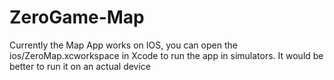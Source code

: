 # ZeroGame-Map

Currently the Map App works on IOS, you can open the ios/ZeroMap.xcworkspace in Xcode to run the app in simulators. It would be better to run it on an actual device
